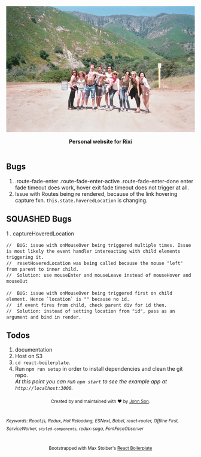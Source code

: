 <div align="center"><img src="public/images/rixi_banner.jpg" alt="rixi website banner" align="center" /></div>

<br />

<div align="center"><strong>Personal website for Rixi</strong></div>

<br />

## Bugs

1. .route-fade-enter
.route-fade-enter-active
.route-fade-enter-done
enter fade timeout does work,
hover exit fade timeout does not trigger at all.
1. Issue with Routes being re rendered, because of the link hovering capture fxn. `this.state.hoveredLocation` is changing.

## SQUASHED Bugs
1 . captureHoveredLocation
```
//  BUG: issue with onMouseOver being triggered multiple times. Issue is most likely the event handler intereacting with child elements triggering it.
//  resetHoveredLocation was being called because the mouse "left" from parent to inner child.
//  Solution: use mouseEnter and mouseLeave instead of mouseHover and mouseOut

//  BUG: issue with onMouseOver being triggered first on child element. Hence `location` is "" because no id.
//  if event fires from child, check parent div for id then.
//  Solution: instead of setting location from "id", pass as an argument and bind in render.
```

## Todos

1. documentation
1. Host on S3
2. `cd react-boilerplate`.<br />
3. Run `npm run setup` in order to install dependencies and clean the git repo.<br />
   *At this point you can run `npm start` to see the example app at `http://localhost:3000`.*


<div align="center">
  <sub>Created by and maintained with ❤️ by <a href="https://github.com/Nemsae">John Son</a>.</sub>
</div>

<br />

<sub><i>Keywords: React.js, Redux, Hot Reloading, ESNext, Babel, react-router, Offline First, ServiceWorker, `styled-components`, redux-saga, FontFaceObserver</i></sub>

<br />

<div align="center">
  <sub>Bootstrapped with Max Stoiber's <a href="https://github.com/react-boilerplate/react-boilerplate">React Boilerplate</a></sub>
</div>
